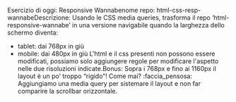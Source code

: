 Esercizio di oggi: Responsive Wannabenome repo: html-css-resp-wannabeDescrizione: Usando le CSS media queries, trasforma il repo ‘html-responsive-wannabe’ in una versione navigabile quando la larghezza dello schermo diventa:
- tablet: dai 768px in giù
- mobile: dai 480px in giù L'html e il css presenti non possono essere modificati, possiamo solo aggiungere regole per modificare l'aspetto nelle due risoluzioni indicate.Bonus: Sopra i 768px e fino ai 1160px il layout è un po’ troppo “rigido”! Come mai? :faccia_pensosa: Aggiungiamo una media query per sistemare il layout e non far comparire la scrollbar orizzontale.